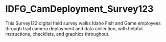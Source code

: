 # IDFG_CamDeployment_Survey123
This Survey123 digital field survey walks Idaho Fish and Game employees through trail camera deployment and data collection, with helpful instructions, checklists, and graphics throughout.
